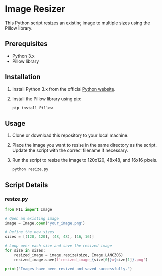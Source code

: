 # Image Resizer

This Python script resizes an existing image to multiple sizes using the Pillow library.

## Prerequisites

- Python 3.x
- Pillow library

## Installation

1. Install Python 3.x from the official [Python website](https://www.python.org/).

2. Install the Pillow library using pip:

   ```sh
   pip install Pillow

## Usage

1. Clone or download this repository to your local machine.

2. Place the image you want to resize in the same directory as the script. Update the script with the correct filename if necessary.

3. Run the script to resize the image to 120x120, 48x48, and 16x16 pixels.

   ```sh
   python resize.py

## Script Details

### resize.py

```python
from PIL import Image

# Open an existing image
image = Image.open('your_image.png')

# Define the new sizes
sizes = [(120, 120), (48, 48), (16, 16)]

# Loop over each size and save the resized image
for size in sizes:
    resized_image = image.resize(size, Image.LANCZOS)
    resized_image.save(f'resized_image_{size[0]}x{size[1]}.png')

print("Images have been resized and saved successfully.")



